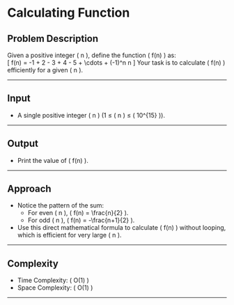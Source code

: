 # Calculating Function


## Problem Description

Given a positive integer \( n \), define the function \( f(n) \) as:  
\[
f(n) = -1 + 2 - 3 + 4 - 5 + \cdots + (-1)^n n
\]
Your task is to calculate \( f(n) \) efficiently for a given \( n \).

---

## Input

- A single positive integer \( n \) (1 ≤ \( n \) ≤ \( 10^{15} \)).

---

## Output

- Print the value of \( f(n) \).

---

## Approach

- Notice the pattern of the sum:
  - For even \( n \), \( f(n) = \frac{n}{2} \).
  - For odd \( n \), \( f(n) = -\frac{n+1}{2} \).
- Use this direct mathematical formula to calculate \( f(n) \) without looping, which is efficient for very large \( n \).

---

## Complexity

- Time Complexity: \( O(1) \)  
- Space Complexity: \( O(1) \)

---
